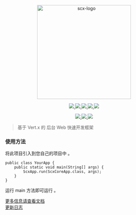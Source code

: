 <p align="center">
    <img src="https://scx.cool/img/scx-logo.svg" width="300px"  alt="scx-logo"/>
</p>
<p align="center">
    <a target="_blank" href="https://dev.azure.com/scx567888/scx/_build/latest?definitionId=1&branchName=master">
        <img src="https://dev.azure.com/scx567888/scx/_apis/build/status/scx567888.scx?branchName=master"/>
    </a>
    <a target="_blank" href="https://github.com/scx567888/scx">
        <img src="https://img.shields.io/badge/version-0.3.6-blueviolet"/>
    </a> 
    <a target="_blank" href="https://github.com/scx567888/scx">
        <img src="https://img.shields.io/github/languages/code-size/scx567888/scx?color=orange"/>
    </a>
    <a target="_blank" href="https://github.com/scx567888/scx/issues">
        <img src="https://img.shields.io/github/issues/scx567888/scx"/>
    </a> 
    <a target="_blank" href="https://github.com/scx567888/scx/blob/master/LICENSE">
        <img src="https://img.shields.io/github/license/scx567888/scx"/>
    </a>
</p>
<p align="center">
   <a target="_blank" href="https://github.com/spring-projects/spring-boot">
        <img src="https://img.shields.io/badge/Vert.x-4.0.2-blue"/>
    </a>
    <a target="_blank" href="https://github.com/apache/poi">
        <img src="https://img.shields.io/badge/Freemarker-2.3.30-blue"/>
    </a>
    <a target="_blank" href="https://github.com/apache/poi">
        <img src="https://img.shields.io/badge/Jackson-2.12.1-blue"/>
    </a>
</p>

> 基于 Vert.x 的 后台 Web 快速开发框架

### 使用方法

将此项目引入到您自己的项目中 。

```
public class YourApp {
    public static void main(String[] args) {
        ScxApp.run(ScxCoreApp.class, args);
    }
}
```

运行 main 方法即可运行 。

[更多信息请查看文档](./docs/index.md) <br/>
[更新日志](./docs/CHANGELOG.md)
